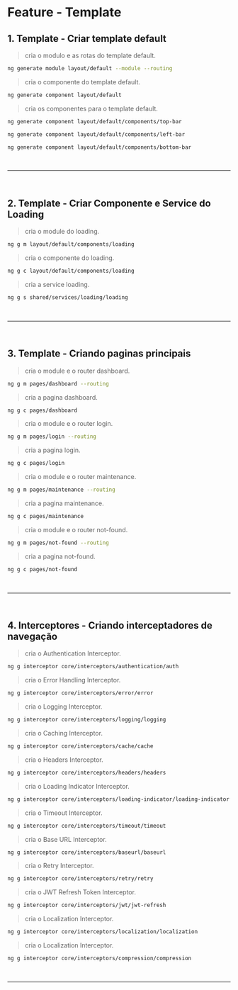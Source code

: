 # Feature - Template

## 1. Template - Criar template default

> cria o modulo e as rotas do template default.

```sh
ng generate module layout/default --module --routing
```

> cria o componente do template default.

```sh
ng generate component layout/default
```

> cria os componentes para o template default.

```sh
ng generate component layout/default/components/top-bar
```

```sh
ng generate component layout/default/components/left-bar
```

```sh
ng generate component layout/default/components/bottom-bar
```

<br>

---

<br>

## 2. Template - Criar Componente e Service do Loading

> cria o module do loading.

```sh
ng g m layout/default/components/loading
```

> cria o componente do loading.

```sh
ng g c layout/default/components/loading
```

> cria a service loading.

```sh
ng g s shared/services/loading/loading
```

<br>

---

<br>

## 3. Template - Criando paginas principais

> cria o module e o router dashboard.

```sh
ng g m pages/dashboard --routing
```

> cria a pagina dashboard.

```sh
ng g c pages/dashboard
```

> cria o module e o router login.

```sh
ng g m pages/login --routing
```

> cria a pagina login.

```sh
ng g c pages/login
```

> cria o module e o router maintenance.

```sh
ng g m pages/maintenance --routing
```

> cria a pagina maintenance.

```sh
ng g c pages/maintenance
```

> cria o module e o router not-found.

```sh
ng g m pages/not-found --routing
```

> cria a pagina not-found.

```sh
ng g c pages/not-found
```

<br>

---

<br>

## 4. Interceptores - Criando interceptadores de navegação

> cria o Authentication Interceptor.

```sh
ng g interceptor core/interceptors/authentication/auth
```

> cria o Error Handling Interceptor.

```sh
ng g interceptor core/interceptors/error/error
```

> cria o Logging Interceptor.

```sh
ng g interceptor core/interceptors/logging/logging
```

> cria o Caching Interceptor.

```sh
ng g interceptor core/interceptors/cache/cache
```

> cria o Headers Interceptor.

```sh
ng g interceptor core/interceptors/headers/headers
```

> cria o Loading Indicator Interceptor.

```sh
ng g interceptor core/interceptors/loading-indicator/loading-indicator
```

> cria o Timeout Interceptor.

```sh
ng g interceptor core/interceptors/timeout/timeout
```

> cria o Base URL Interceptor.

```sh
ng g interceptor core/interceptors/baseurl/baseurl
```

> cria o Retry Interceptor.

```sh
ng g interceptor core/interceptors/retry/retry
```

> cria o JWT Refresh Token Interceptor.

```sh
ng g interceptor core/interceptors/jwt/jwt-refresh
```

> cria o Localization Interceptor.

```sh
ng g interceptor core/interceptors/localization/localization
```

> cria o Localization Interceptor.

```sh
ng g interceptor core/interceptors/compression/compression
```

<br>

---

<br>
